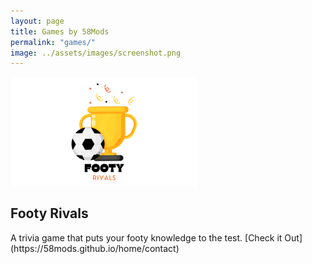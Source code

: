 ```yaml
---
layout: page
title: Games by 58Mods
permalink: "games/"
image: ../assets/images/screenshot.png
---
```


<div class="game">
  <img
    src="assets/images/1.png"
    alt="Game 1 Screenshot"
    style="max-width: 300px; display: block; margin-bottom: 10px"
  />
  </div>
  <h2>Footy Rivals</h2>
  A trivia game that puts your footy knowledge to the test.
  [Check it Out](https://58mods.github.io/home/contact)
